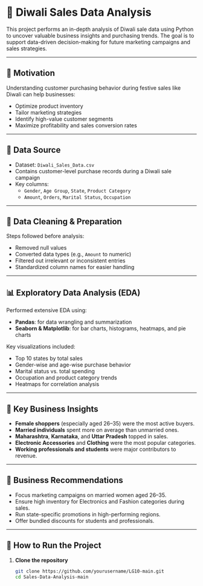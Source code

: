 # 🧮 Diwali Sales Data Analysis

This project performs an in-depth analysis of Diwali sale data using Python to uncover valuable business insights and purchasing trends. The goal is to support data-driven decision-making for future marketing campaigns and sales strategies.

---

## 🎯 Motivation

Understanding customer purchasing behavior during festive sales like Diwali can help businesses:

- Optimize product inventory
- Tailor marketing strategies
- Identify high-value customer segments
- Maximize profitability and sales conversion rates

---

## 📂 Data Source

- Dataset: `Diwali_Sales_Data.csv`
- Contains customer-level purchase records during a Diwali sale campaign
- Key columns:
  - `Gender`, `Age Group`, `State`, `Product Category`
  - `Amount`, `Orders`, `Marital Status`, `Occupation`

---

## 🧹 Data Cleaning & Preparation

Steps followed before analysis:

- Removed null values
- Converted data types (e.g., `Amount` to numeric)
- Filtered out irrelevant or inconsistent entries
- Standardized column names for easier handling

---

## 📊 Exploratory Data Analysis (EDA)

Performed extensive EDA using:

- **Pandas**: for data wrangling and summarization
- **Seaborn & Matplotlib**: for bar charts, histograms, heatmaps, and pie charts

Key visualizations included:

- Top 10 states by total sales
- Gender-wise and age-wise purchase behavior
- Marital status vs. total spending
- Occupation and product category trends
- Heatmaps for correlation analysis

---

## 🧠 Key Business Insights

- **Female shoppers** (especially aged 26–35) were the most active buyers.
- **Married individuals** spent more on average than unmarried ones.
- **Maharashtra**, **Karnataka**, and **Uttar Pradesh** topped in sales.
- **Electronic Accessories** and **Clothing** were the most popular categories.
- **Working professionals and students** were major contributors to revenue.

---

## 💼 Business Recommendations

- Focus marketing campaigns on married women aged 26–35.
- Ensure high inventory for Electronics and Fashion categories during sales.
- Run state-specific promotions in high-performing regions.
- Offer bundled discounts for students and professionals.

---

## 🚀 How to Run the Project

1. **Clone the repository**
   ```bash
   git clone https://github.com/yourusername/LG10-main.git
   cd Sales-Data-Analysis-main
